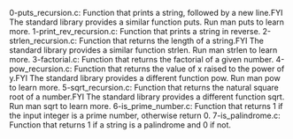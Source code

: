 0-puts_recursion.c: Function that prints a string, followed by a new line.FYI The standard library provides a similar function puts. Run man puts to learn more.
1-print_rev_recursion.c: Function that prints a string in reverse.
2-strlen_recursion.c: Function that returns the length of a string.FYI The standard library provides a similar function strlen. Run man strlen to learn more.
3-factorial.c: Function that returns the factorial of a given number.
4-pow_recursion.c: Function that returns the value of x raised to the power of y.FYI The standard library provides a different function pow. Run man pow to learn more.
5-sqrt_recursion.c: Function that returns the natural square root of a number.FYI The standard library provides a different function sqrt. Run man sqrt to learn more.
6-is_prime_number.c: Function that returns 1 if the input integer is a prime number, otherwise return 0.
7-is_palindrome.c: Function that returns 1 if a string is a palindrome and 0 if not.
